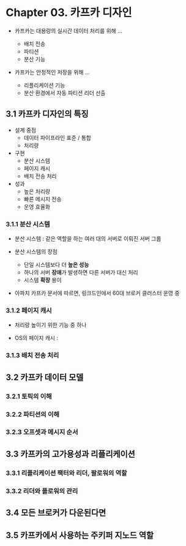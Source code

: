 # Chapter 03. 카프카 디자인

- 카프카는 대용량의 실시간 데이터 처리를 위해 ...
    - 배치 전송
    - 파티션
    - 분산 기능

- 카프카는 안정적인 저장을 위해 ...
    - 리플리케이션 기능
    - 분산 환경에서 자동 파티션 리더 선출


## 3.1 카프카 디자인의 특징

- 설계 중점
    - 데이터 파이프라인 표준 / 통합
    - 처리량
- 구현
    - 분산 시스템
    - 페이지 캐시
    - 배치 전송 처리
- 성과
    - 높은 처리량
    - 빠른 메시지 전송
    - 운영 효율화



### 3.1.1 분산 시스템

- 분산 시스템 : 같은 역할을 하는 여러 대의 서버로 이뤄진 서버 그룹

- 분산 시스템의 장점
    - 단일 시스템보다 더 **높은 성능**
    - 하나의 서버 **장애**가 발생하면 다른 서버가 대신 처리
    - 시스템 **확장** 용이

- 아파치 카프카 문서에 따르면, 링크드인에서 60대 브로커 클러스터 운영 중


### 3.1.2 페이지 캐시
- 처리량 높이기 위한 기능 중 하나

- OS의 페이지 캐시 : 


### 3.1.3 배치 전송 처리


## 3.2 카프카 데이터 모델


### 3.2.1 토픽의 이해

### 3.2.2 파티션의 이해

### 3.2.3 오프셋과 메시지 순서


## 3.3 카프카의 고가용성과 리플리케이션

### 3.3.1 리플리케이션 팩터와 리더, 팔로워의 역할

### 3.3.2 리더와 폴로워의 관리


## 3.4 모든 브로커가 다운된다면


## 3.5 카프카에서 사용하는 주키퍼 지노드 역할


